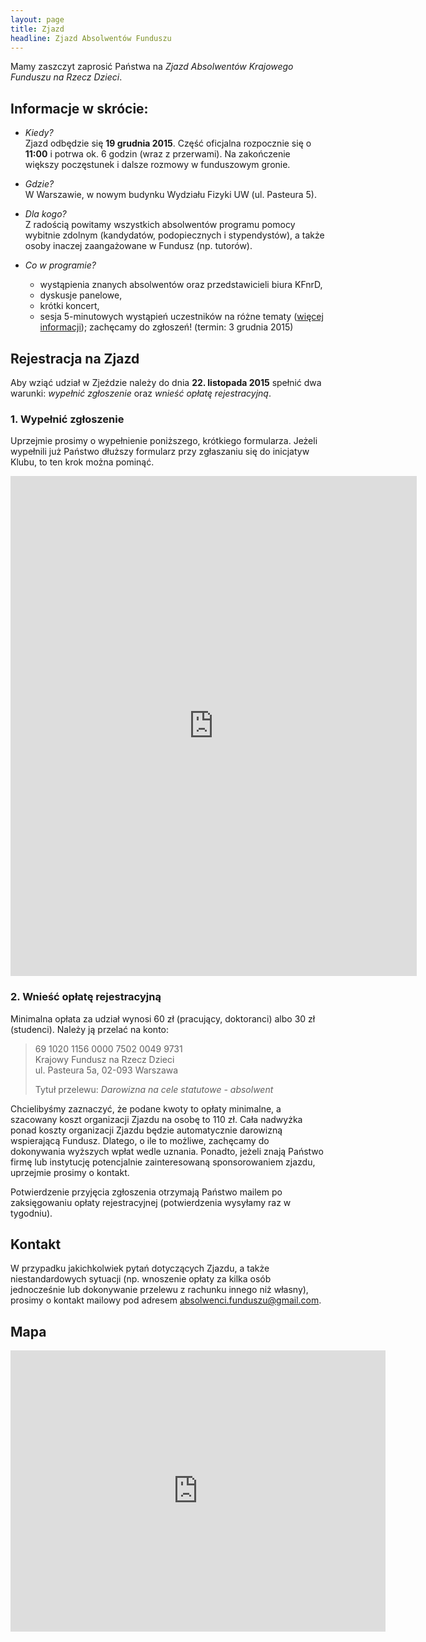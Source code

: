 ```yaml
---
layout: page
title: Zjazd
headline: Zjazd Absolwentów Funduszu
---
```


Mamy zaszczyt zaprosić Państwa na *Zjazd Absolwentów Krajowego Funduszu na Rzecz Dzieci*.

## Informacje w skrócie:

* *Kiedy?*  
  Zjazd odbędzie się **19 grudnia 2015**. 
  Część oficjalna rozpocznie się o **11:00** i potrwa ok. 6 godzin (wraz z przerwami).
  Na zakończenie większy poczęstunek i dalsze rozmowy w funduszowym gronie.
 
* *Gdzie?*  
  W Warszawie, w nowym budynku Wydziału Fizyki UW (ul. Pasteura 5).
  
* *Dla kogo?*  
  Z radością powitamy wszystkich absolwentów programu pomocy wybitnie zdolnym
  (kandydatów, podopiecznych i stypendystów),
  a także osoby inaczej zaangażowane w Fundusz (np. tutorów).

* *Co w programie?*
  * wystąpienia znanych absolwentów oraz przedstawicieli biura KFnrD,
  * dyskusje panelowe,
  * krótki koncert,
  * sesja 5-minutowych wystąpień uczestników na różne tematy
    ([więcej informacji](http://absolwenci-funduszu.org/flaszki)); zachęcamy do zgłoszeń! (termin: 3 grudnia 2015)

## Rejestracja na Zjazd 

Aby wziąć udział w Zjeździe należy do dnia **22. listopada 2015** spełnić dwa warunki: *wypełnić zgłoszenie* oraz *wnieść opłatę rejestracyjną*. 

### 1. Wypełnić zgłoszenie 

Uprzejmie prosimy o wypełnienie poniższego, krótkiego formularza.
Jeżeli wypełnili już Państwo dłuższy formularz przy zgłaszaniu się do inicjatyw Klubu,
to ten krok można pominąć.

<iframe src="https://docs.google.com/forms/d/1u1bnwP1TqW32Fnxoj8byoM2MN5EF7TKfFm5mGMD21e8/viewform?embedded=true" width="650" height="800" frameborder="0" marginheight="0" marginwidth="0">Loading...</iframe>

### 2. Wnieść opłatę rejestracyjną

Minimalna opłata za udział wynosi 60 zł (pracujący, doktoranci) albo 30 zł (studenci).
Należy ją przelać na konto:

> 69 1020 1156 0000 7502 0049 9731  
> Krajowy Fundusz na Rzecz Dzieci  
> ul. Pasteura 5a, 02-093 Warszawa
>
> Tytuł przelewu: *Darowizna na cele statutowe - absolwent*

Chcielibyśmy zaznaczyć, że podane kwoty to opłaty minimalne,
a szacowany koszt organizacji Zjazdu na osobę to 110 zł.
Cała nadwyżka ponad koszty organizacji Zjazdu będzie automatycznie darowizną wspierającą Fundusz.
Dlatego, o ile to możliwe, zachęcamy do dokonywania wyższych wpłat wedle uznania.
Ponadto, jeżeli znają Państwo firmę lub instytucję potencjalnie zainteresowaną sponsorowaniem zjazdu,
uprzejmie prosimy o kontakt.

Potwierdzenie przyjęcia zgłoszenia otrzymają Państwo mailem po zaksięgowaniu
opłaty rejestracyjnej (potwierdzenia wysyłamy raz w tygodniu).

## Kontakt

W przypadku jakichkolwiek pytań dotyczących Zjazdu, a także niestandardowych sytuacji
(np. wnoszenie opłaty za kilka osób jednocześnie lub dokonywanie przelewu z rachunku innego niż własny),
prosimy o kontakt mailowy pod adresem
[absolwenci.funduszu@gmail.com](mailto:absolwenci.funduszu@gmail.com).

## Mapa
<iframe src="https://www.google.com/maps/embed?pb=!1m18!1m12!1m3!1d39106.91814017354!2d20.96447045501197!3d52.22190416740095!2m3!1f0!2f0!3f0!3m2!1i1024!2i768!4f13.1!3m3!1m2!1s0x0%3A0xeb502e63f53718c9!2sUniwersytet+Warszawski%3A+Wydzia%C5%82+Fizyki!5e0!3m2!1sen!2spl!4v1447361335639" width="600" height="450" frameborder="0" style="border:0" allowfullscreen></iframe>
